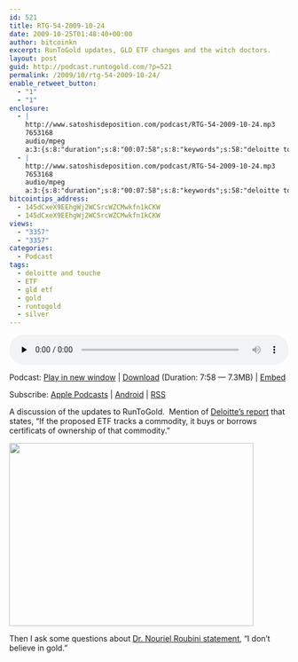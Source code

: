```yaml
---
id: 521
title: RTG-54-2009-10-24
date: 2009-10-25T01:48:40+00:00
author: bitcoinkn
excerpt: RunToGold updates, GLD ETF changes and the witch doctors.
layout: post
guid: http://podcast.runtogold.com/?p=521
permalink: /2009/10/rtg-54-2009-10-24/
enable_retweet_button:
  - "1"
  - "1"
enclosure:
  - |
    http://www.satoshisdeposition.com/podcast/RTG-54-2009-10-24.mp3
    7653168
    audio/mpeg
    a:3:{s:8:"duration";s:8:"00:07:58";s:8:"keywords";s:58:"deloitte touch, gold, trace mayer, silver, nouriel roubini";s:6:"author";s:17:"Trace Mayer, J.D.";}
  - |
    http://www.satoshisdeposition.com/podcast/RTG-54-2009-10-24.mp3
    7653168
    audio/mpeg
    a:3:{s:8:"duration";s:8:"00:07:58";s:8:"keywords";s:58:"deloitte touch, gold, trace mayer, silver, nouriel roubini";s:6:"author";s:17:"Trace Mayer, J.D.";}
bitcointips_address:
  - 145dCxeX9EEhgWj2WCSrcWZCMwkfn1kCKW
  - 145dCxeX9EEhgWj2WCSrcWZCMwkfn1kCKW
views:
  - "3357"
  - "3357"
categories:
  - Podcast
tags:
  - deloitte and touche
  - ETF
  - gld etf
  - gold
  - runtogold
  - silver
---
```

<!--powerpress_player-->

<div class="powerpress_player" id="powerpress_player_5644">
  <audio class="wp-audio-shortcode" id="audio-521-55" preload="none" style="width: 100%;" controls="controls"><source type="audio/mpeg" src="http://media.blubrry.com/bitcoinruntogold/p/www.satoshisdeposition.com/podcast/RTG-54-2009-10-24.mp3?_=55" /><a href="http://media.blubrry.com/bitcoinruntogold/p/www.satoshisdeposition.com/podcast/RTG-54-2009-10-24.mp3">http://media.blubrry.com/bitcoinruntogold/p/www.satoshisdeposition.com/podcast/RTG-54-2009-10-24.mp3</a></audio>
</div>

<p class="powerpress_links powerpress_links_mp3">
  Podcast: <a href="http://media.blubrry.com/bitcoinruntogold/p/www.satoshisdeposition.com/podcast/RTG-54-2009-10-24.mp3" class="powerpress_link_pinw" target="_blank" title="Play in new window" onclick="return powerpress_pinw('https://www.bitcoin.kn/?powerpress_pinw=521-podcast');" rel="nofollow">Play in new window</a> | <a href="http://media.blubrry.com/bitcoinruntogold/s/www.satoshisdeposition.com/podcast/RTG-54-2009-10-24.mp3" class="powerpress_link_d" title="Download" rel="nofollow" download="RTG-54-2009-10-24.mp3">Download</a> (Duration: 7:58 &#8212; 7.3MB) | <a href="#" class="powerpress_link_e" title="Embed" onclick="return powerpress_show_embed('521-podcast');" rel="nofollow">Embed</a>
</p>

<p class="powerpress_embed_box" id="powerpress_embed_521-podcast" style="display: none;">
  <input id="powerpress_embed_521-podcast_t" type="text" value="<iframe width=&quot;320&quot; height=&quot;30&quot; src=&quot;https://www.bitcoin.kn/?powerpress_embed=521-podcast&amp;powerpress_player=mediaelement-audio&quot; frameborder=&quot;0&quot; scrolling=&quot;no&quot;></iframe>" onclick="javascript: this.select();" onfocus="javascript: this.select();" style="width: 70%;" readOnly />
</p>

<p class="powerpress_links powerpress_subscribe_links">
  Subscribe: <a href="https://itunes.apple.com/WebObjects/MZStore.woa/wa/viewPodcast?id=301670981&mt=2&ls=1#episodeGuid=http%3A%2F%2Fpodcast.runtogold.com%2F%3Fp%3D521" class="powerpress_link_subscribe powerpress_link_subscribe_itunes" title="Subscribe on Apple Podcasts" rel="nofollow">Apple Podcasts</a> | <a href="https://subscribeonandroid.com/www.bitcoin.kn/feed/podcast/" class="powerpress_link_subscribe powerpress_link_subscribe_android" title="Subscribe on Android" rel="nofollow">Android</a> | <a href="https://www.bitcoin.kn/feed/podcast/" class="powerpress_link_subscribe powerpress_link_subscribe_rss" title="Subscribe via RSS" rel="nofollow">RSS</a>
</p>

A discussion of the updates to RunToGold.  Mention of <a title="deloitte etf report" href="http://www.runtogold.com/images/Deloitte-ETF-report.pdf" target="_blank">Deloitte&#8217;s report</a> that states, &#8220;If the proposed ETF tracks a commodity, it buys or borrows certificats of ownership of that commodity.&#8221;

<img class="aligncenter" title="Witch Doctor Nouriel Roubini" src="http://www.runtogold.com/images/Doctor-Nouriel-Roubini.jpg" alt="" width="440" height="330" />

Then I ask some questions about <a title="witch doctor nouriel roubini" href="http://www.indexuniverse.com/sections/features/6777-nouriel-roubini-big-crash-coming.html?start=1&Itemid=5" target="_blank">Dr. Nouriel Roubini statement</a>, &#8220;I don&#8217;t believe in gold.&#8221;